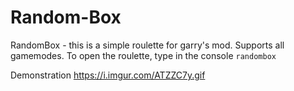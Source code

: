 # Random-Box
RandomBox - this is a simple roulette for garry's mod. Supports all gamemodes. To open the roulette, type in the console ``randombox``

Demonstration
https://i.imgur.com/ATZZC7y.gif
